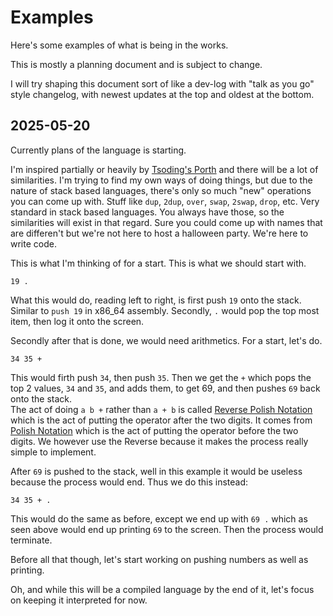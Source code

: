 # Examples

Here's some examples of what is being in the works.

This is mostly a planning document and is subject to change.

I will try shaping this document sort of like a dev-log with "talk as you go" style changelog, with newest updates at the top and oldest at the bottom.

## 2025-05-20
Currently plans of the language is starting.

I'm inspired partially or heavily by [Tsoding's Porth](https://gitlab.com/tsoding/porth) and there will be a lot of similarities. I'm trying to find my own ways of doing things, but due to the nature of stack based languages, there's only so much "new" operations you can come up with. Stuff like `dup`, `2dup`, `over`, `swap`, `2swap`, `drop`, etc. Very standard in stack based languages. You always have those, so the similarities will exist in that regard. Sure you could come up with names that are differen't but we're not here to host a halloween party. We're here to write code.

This is what I'm thinking of for a start. This is what we should start with.
```cstack
19 .
```

What this would do, reading left to right, is first push `19` onto the stack. Similar to `push 19` in x86_64 assembly. Secondly, `.` would pop the top most item, then log it onto the screen.

Secondly after that is done, we would need arithmetics. For a start, let's do.
```cstack
34 35 +
```
This would firth push `34`, then push `35`. Then we get the `+` which pops the top 2 values, `34` and `35`, and adds them, to get 69, and then pushes `69` back onto the stack.<br>
The act of doing `a b +` rather than `a + b` is called [Reverse Polish Notation](https://en.wikipedia.org/wiki/Reverse_Polish_notation) which is the act of putting the operator after the two digits. It comes from [Polish Notation](https://en.wikipedia.org/wiki/Polish_notation) which is the act of putting the operator before the two digits. We however use the Reverse because it makes the process really simple to implement.

After `69` is pushed to the stack, well in this example it would be useless because the process would end. Thus we do this instead:
```cstack
34 35 + .
```

This would do the same as before, except we end up with `69 .` which as seen above would end up printing `69` to the screen. Then the process would terminate.

Before all that though, let's start working on pushing numbers as well as printing.

Oh, and while this will be a compiled language by the end of it, let's focus on keeping it interpreted for now.


